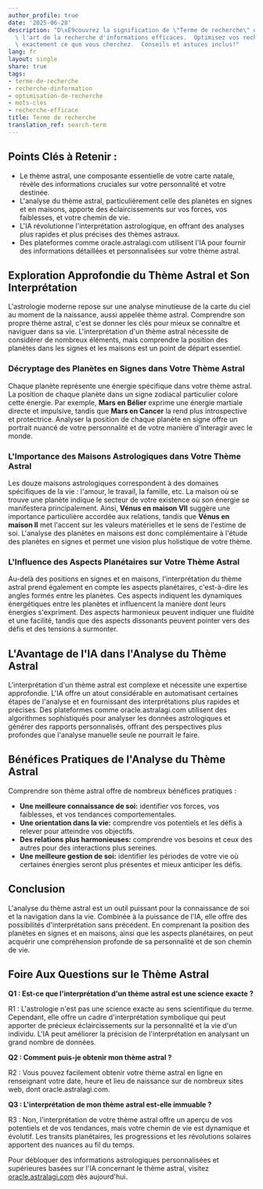 ```yaml
---
author_profile: true
date: '2025-06-28'
description: "D\xE9couvrez la signification de \"Terme de recherche\" et ma\xEEtrisez\
  \ l'art de la recherche d'informations efficaces.  Optimisez vos recherches et trouvez\
  \ exactement ce que vous cherchez.  Conseils et astuces inclus!"
lang: fr
layout: single
share: true
tags:
- terme-de-recherche
- recherche-dinformation
- optimisation-de-recherche
- mots-cles
- recherche-efficace
title: Terme de recherche
translation_ref: search-term
---
```


## Points Clés à Retenir :

* Le thème astral, une composante essentielle de votre carte natale, révèle des informations cruciales sur votre personnalité et votre destinée.
* L'analyse du thème astral, particulièrement celle des planètes en signes et en maisons, apporte des éclaircissements sur vos forces, vos faiblesses, et votre chemin de vie.
* L'IA révolutionne l'interprétation astrologique, en offrant des analyses plus rapides et plus précises des thèmes astraux.
* Des plateformes comme oracle.astralagi.com utilisent l'IA pour fournir des informations détaillées et personnalisées sur votre thème astral.


## Exploration Approfondie du Thème Astral et Son Interprétation

L'astrologie moderne repose sur une analyse minutieuse de la carte du ciel au moment de la naissance, aussi appelée thème astral.  Comprendre son propre thème astral, c'est se donner les clés pour mieux se connaître et naviguer dans sa vie.  L'interprétation d'un thème astral nécessite de considérer de nombreux éléments, mais comprendre la position des planètes dans les signes et les maisons est un point de départ essentiel.

### Décryptage des Planètes en Signes dans Votre Thème Astral

Chaque planète représente une énergie spécifique dans votre thème astral.  La position de chaque planète dans un signe zodiacal particulier colore cette énergie.  Par exemple, **Mars en Bélier** exprime une énergie martiale directe et impulsive, tandis que **Mars en Cancer** la rend plus introspective et protectrice.  Analyser la position de chaque planète en signe offre un portrait nuancé de votre personnalité et de votre manière d'interagir avec le monde.


### L'Importance des Maisons Astrologiques dans Votre Thème Astral

Les douze maisons astrologiques correspondent à des domaines spécifiques de la vie : l'amour, le travail, la famille, etc.  La maison où se trouve une planète indique le secteur de votre existence où son énergie se manifestera principalement. Ainsi, **Vénus en maison VII** suggère une importance particulière accordée aux relations, tandis que **Vénus en maison II** met l'accent sur les valeurs matérielles et le sens de l'estime de soi.  L'analyse des planètes en maisons est donc complémentaire à l'étude des planètes en signes et permet une vision plus holistique de votre thème.


### L'Influence des Aspects Planétaires sur Votre Thème Astral

Au-delà des positions en signes et en maisons, l'interprétation du thème astral prend également en compte les aspects planétaires, c'est-à-dire les angles formés entre les planètes.  Ces aspects indiquent les dynamiques énergétiques entre les planètes et influencent la manière dont leurs énergies s'expriment.  Des aspects harmonieux peuvent indiquer une fluidité et une facilité, tandis que des aspects dissonants peuvent pointer vers des défis et des tensions à surmonter.


## L'Avantage de l'IA dans l'Analyse du Thème Astral

L'interprétation d'un thème astral est complexe et nécessite une expertise approfondie.  L'IA offre un atout considérable en automatisant certaines étapes de l'analyse et en fournissant des interprétations plus rapides et précises.  Des plateformes comme oracle.astralagi.com utilisent des algorithmes sophistiqués pour analyser les données astrologiques et générer des rapports personnalisés, offrant des perspectives plus profondes que l'analyse manuelle seule ne pourrait le faire.


## Bénéfices Pratiques de l'Analyse du Thème Astral

Comprendre son thème astral offre de nombreux bénéfices pratiques :

* **Une meilleure connaissance de soi:** identifier vos forces, vos faiblesses, et vos tendances comportementales.
* **Une orientation dans la vie:** comprendre vos potentiels et les défis à relever pour atteindre vos objectifs.
* **Des relations plus harmonieuses:** comprendre vos besoins et ceux des autres pour des interactions plus sereines.
* **Une meilleure gestion de soi:** identifier les périodes de votre vie où certaines énergies seront plus présentes et mieux anticiper les défis.


## Conclusion

L'analyse du thème astral est un outil puissant pour la connaissance de soi et la navigation dans la vie.  Combinée à la puissance de l'IA, elle offre des possibilités d'interprétation sans précédent.  En comprenant la position des planètes en signes et en maisons, ainsi que les aspects planétaires, on peut acquérir une compréhension profonde de sa personnalité et de son chemin de vie.


## Foire Aux Questions sur le Thème Astral

**Q1 : Est-ce que l'interprétation d'un thème astral est une science exacte ?**

R1 : L'astrologie n'est pas une science exacte au sens scientifique du terme.  Cependant, elle offre un cadre d'interprétation symbolique qui peut apporter de précieux éclaircissements sur la personnalité et la vie d'un individu.  L'IA peut améliorer la précision de l'interprétation en analysant un grand nombre de données.

**Q2 :  Comment puis-je obtenir mon thème astral ?**

R2 : Vous pouvez facilement obtenir votre thème astral en ligne en renseignant votre date, heure et lieu de naissance sur de nombreux sites web, dont oracle.astralagi.com.

**Q3 :  L'interprétation de mon thème astral est-elle immuable ?**

R3 : Non, l'interprétation de votre thème astral offre un aperçu de vos potentiels et de vos tendances, mais votre chemin de vie est dynamique et évolutif.  Les transits planétaires, les progressions et les révolutions solaires apportent des nuances au fil du temps.


Pour débloquer des informations astrologiques personnalisées et supérieures basées sur l'IA concernant le thème astral, visitez [oracle.astralagi.com](https://oracle.astralagi.com) dès aujourd'hui.